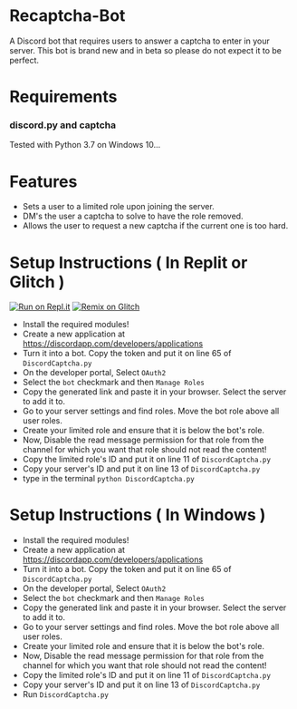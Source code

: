 # Recaptcha-Bot
A Discord bot that requires users to answer a captcha to enter in your server. This bot is brand new and in beta so please do not expect it to be perfect.

# Requirements
### discord.py and captcha

Tested with Python 3.7 on Windows 10...

# Features
- Sets a user to a limited role upon joining the server.
- DM's the user a captcha to solve to have the role removed.
- Allows the user to request a new captcha if the current one is too hard.

# Setup Instructions ( In Replit or Glitch )

[![Run on Repl.it](https://repl.it/badge/github/TDDC-DEVS/Recaptcha-Bot)](https://repl.it/github/TDDC-DEVS/Recaptcha-Bot)
[![Remix on Glitch](https://cdn.glitch.com/2703baf2-b643-4da7-ab91-7ee2a2d00b5b%2Fremix-button.svg)](https://glitch.com/edit/#!/import/github/TDDC-DEVS/Recaptcha-Bot)

- Install the required modules!
- Create a new application at https://discordapp.com/developers/applications
- Turn it into a bot. Copy the token and put it on line 65 of `DiscordCaptcha.py`
- On the developer portal, Select `OAuth2`
- Select the `bot` checkmark and then `Manage Roles`
- Copy the generated link and paste it in your browser. Select the server to add it to.
- Go to your server settings and find roles. Move the bot role above all user roles.
- Create your limited role and ensure that it is below the bot's role.
- Now, Disable the read message permission for that role from the channel for which you want that role should not read the content!
- Copy the limited role's ID and put it on line 11 of `DiscordCaptcha.py`
- Copy your server's ID and put it on line 13 of `DiscordCaptcha.py`
- type in the terminal `python DiscordCaptcha.py`




# Setup Instructions ( In Windows )
- Install the required modules!
- Create a new application at https://discordapp.com/developers/applications
- Turn it into a bot. Copy the token and put it on line 65 of `DiscordCaptcha.py`
- On the developer portal, Select `OAuth2`
- Select the `bot` checkmark and then `Manage Roles`
- Copy the generated link and paste it in your browser. Select the server to add it to.
- Go to your server settings and find roles. Move the bot role above all user roles.
- Create your limited role and ensure that it is below the bot's role.
- Now, Disable the read message permission for that role from the channel for which you want that role should not read the content!
- Copy the limited role's ID and put it on line 11 of `DiscordCaptcha.py`
- Copy your server's ID and put it on line 13 of `DiscordCaptcha.py`
- Run `DiscordCaptcha.py`

